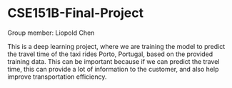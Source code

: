 # CSE151B-Final-Project
Group member: Liopold Chen

This is a deep learning project, where we are training the model to predict the travel time of the taxi rides Porto, Portugal, based on the
provided training data. This can be important because if we can predict the travel time, this can
provide a lot of information to the customer, and also help improve transportation efficiency.
